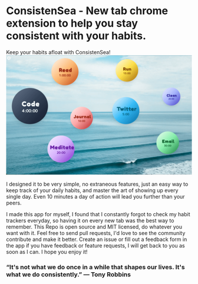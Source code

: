 # ConsistenSea - New tab chrome extension to help you stay consistent with your habits.

Keep your habits afloat with ConsistenSea!
![Consistensea new tab image](./readme-image.png)

I designed it to be very simple, no extraneous
features, just an easy way to keep track of your daily habits, and
master the art of showing up every single day. Even 10 minutes a
day of action will lead you further than your peers.

I made this app for myself, I found that I constantly forgot to
check my habit trackers everyday, so having it on every new tab
was the best way to remember. This Repo is open source and MIT licensed, do whatever you want with it. Feel free to send pull requests, I'd love to see the community contribute and make it better. Create an issue or fill out a feedback form in the app if
you have feedback or feature requests, I will get back to you as
soon as I can. I hope you enjoy it!

### “It's not what we do once in a while that shapes our lives. It's what we do consistently.” ― Tony Robbins
